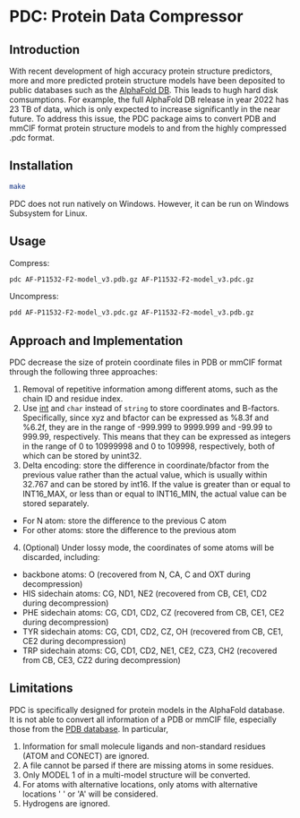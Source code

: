 # PDC: Protein Data Compressor #

## Introduction ##
With recent development of high accuracy protein structure predictors, more and more predicted protein structure models have been deposited to public databases such as the [AlphaFold DB](https://alphafold.ebi.ac.uk/). This leads to hugh hard disk comsumptions. For example, the full AlphaFold DB release in year 2022 has 23 TB of data, which is only expected to increase significantly in the near future. To address this issue, the PDC package aims to convert PDB and mmCIF format protein structure models to and from the highly compressed .pdc format.

## Installation ##
```bash
make
```
PDC does not run natively on Windows. However, it can be run on Windows Subsystem for Linux.

## Usage ##
Compress:
```bash
pdc AF-P11532-F2-model_v3.pdb.gz AF-P11532-F2-model_v3.pdc.gz
```
Uncompress:
```bash
pdd AF-P11532-F2-model_v3.pdc.gz AF-P11532-F2-model_v3.pdb.gz
```

## Approach and Implementation ##
PDC decrease the size of protein coordinate files in PDB or mmCIF format through the following three approaches:
1. Removal of repetitive information among different atoms, such as the chain ID and residue index.
2. Use [int](https://en.cppreference.com/w/cpp/types/integer) and ``char`` instead of ``string`` to store coordinates and B-factors.
   Specifically, since xyz and bfactor can be expressed as %8.3f and %6.2f, they are in the range of -999.999 to 9999.999 and -99.99 to 999.99, respectively. This means that they can be expressed as integers in the range of 0 to 10999998 and 0 to 109998, respectively, both of which can be stored by unint32.
3. Delta encoding: store the difference in coordinate/bfactor from the previous value rather than the actual value, which is usually within 32.767 and can be stored by int16. If the value is greater than or equal to INT16_MAX, or less than or equal to INT16_MIN, the actual value can be stored separately.
  * For N atom: store the difference to the previous C atom
  * For other atoms: store the difference to the previous atom
4. (Optional) Under lossy mode, the coordinates of some atoms will be discarded, including:
  * backbone atoms: O (recovered from N, CA, C and OXT during decompression)
  * HIS sidechain atoms: CG, ND1, NE2 (recovered from CB, CE1, CD2 during decompression)
  * PHE sidechain atoms: CG, CD1, CD2, CZ (recovered from CB, CE1, CE2 during decompression)
  * TYR sidechain atoms: CG, CD1, CD2, CZ, OH (recovered from CB, CE1, CE2 during decompression)
  * TRP sidechain atoms: CG, CD1, CD2, NE1, CE2, CZ3, CH2 (recovered from CB, CE3, CZ2 during decompression)

## Limitations ##
PDC is specifically designed for protein models in the AlphaFold database. It is not able to convert all information of a PDB or mmCIF file, especially those from the [PDB database](https://www.rcsb.org/). In particular,
1. Information for small molecule ligands and non-standard residues (ATOM and CONECT) are ignored.
2. A file cannot be parsed if there are missing atoms in some residues.
3. Only MODEL 1 of in a multi-model structure will be converted.
4. For atoms with alternative locations, only atoms with alternative locations ' ' or 'A' will be considered.
5. Hydrogens are ignored.
